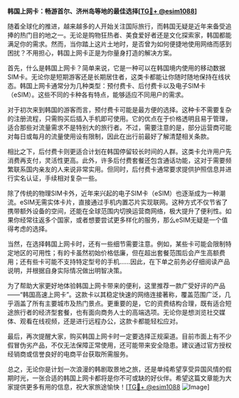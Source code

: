 **韩国上网卡：畅游首尔、济州岛等地的最佳选择[[TG💪+ @esim1088](https://t.me/s/esim1088)]**

随着全球化的推进，越来越多的人开始关注国际旅行，而韩国无疑是近年来备受追捧的热门目的地之一。无论是购物狂热者、美食爱好者还是文化探索家，韩国都能满足你的需求。然而，当你踏上这片土地时，是否曾为如何便捷地使用网络而感到困扰？不用担心，韩国上网卡正是为你量身打造的解决方案。

首先，什么是韩国上网卡？简单来说，它是一种可以在韩国境内使用的移动数据SIM卡。无论你是短期游客还是长期居住者，这类卡都能让你随时随地保持在线状态。韩国上网卡通常分为几种类型：预付费卡、后付费卡以及电子SIM卡（eSIM）。这些不同的卡种各有特点，能够适应不同用户的需求。

对于初次来到韩国的游客而言，预付费卡可能是最方便的选择。这种卡不需要复杂的注册流程，只需购买后插入手机即可使用。它的优点在于价格透明且易于管理，适合那些对流量需求不是特别大的旅行者。不过，需要注意的是，部分运营商可能对每日或每月的流量使用设有限制，因此在出行前最好了解清楚相关条款。

相比之下，后付费卡则更适合计划在韩国停留较长时间的人群。这类卡允许用户先消费再支付，灵活性更高。此外，许多后付费套餐还包含通话功能，这对于需要频繁联系国内亲友的人来说非常实用。但同时，后付费卡通常要求提供护照信息并进行实名认证，手续相对复杂一些。

除了传统的物理SIM卡外，近年来兴起的电子SIM卡（eSIM）也逐渐成为一种潮流。eSIM无需实体卡片，直接通过手机内置芯片实现联网。这种方式不仅节省了携带额外设备的空间，还能在全球范围内切换运营商网络，极大提升了便利性。如果你经常往返多个国家，或者想要尝试更多样化的服务，那么eSIM无疑是一个值得考虑的选择。

当然，在选择韩国上网卡时，还有一些细节需要注意。例如，某些卡可能会限制特定地区的可用性；有的卡虽然初始价格低廉，但在超出套餐范围后会产生高额费用；还有些卡可能不支持特定型号的手机……因此，在下单之前务必仔细阅读产品说明，并根据自身实际情况做出明智决策。

为了帮助大家更好地体验韩国上网卡带来的便利，这里推荐一款广受好评的产品——“韩国高速上网卡”。这款卡以其稳定快速的网络连接著称，覆盖范围广泛，几乎涵盖了所有主要城市及热门景点。更重要的是，它的资费结构合理，既有适合短途旅行者的经济型套餐，也有面向商务人士的高端选项。无论你是想浏览社交媒体、观看在线视频，还是进行远程办公，这款卡都能轻松应对。

最后，再次提醒大家，购买韩国上网卡时一定要选择正规渠道。目前市面上有不少假冒伪劣产品，不仅无法保障正常使用，还可能带来安全隐患。建议通过官方授权经销商或信誉良好的电商平台获取所需服务。

总之，无论你是计划一次浪漫的韩剧取景地之旅，还是单纯希望享受异国风情的假期时光，一张合适的韩国上网卡都将是你不可或缺的好伙伴。希望这篇文章能为大家提供更多有用的信息，祝大家旅途愉快！[[TG💪+ @esim1088](https://t.me/s/esim1088) ![Image](https://i.postimg.cc/4NQfJmqS/Snipaste-2025-05-13-00-14-12.png)]